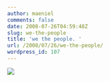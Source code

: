 ```yaml
---
author: maeniel
comments: false
date: 2008-07-26T04:59:48Z
slug: we-the-people
title: 'we the people. '
url: /2008/07/26/we-the-people/
wordpress_id: 107
---
```


[![](https://maeniel.files.wordpress.com/2008/07/2299003026_ddd9dc2d6d_o.jpg)](https://maeniel.files.wordpress.com/2008/07/2299003026_ddd9dc2d6d_o.jpg)
